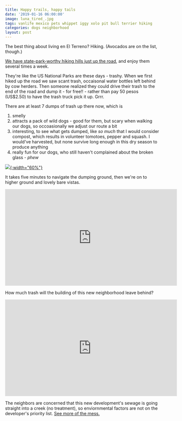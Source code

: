 ```yaml
---
title: Happy trails, happy tails
date: '2019-01-16 06:00:00'
image: luna_tired_.jpg
tags: vanlife mexico pets whippet iggy xolo pit bull terrier hiking
categories: dogs neighborhood
layout: post
---
```


The best thing about living en El Terreno? Hiking. (Avocados are on the list, though.)

[We have state-park-worthy hiking hills just up the road](https://reverdecer.annalisagross.com/2018/08/24/higher-ground/), and enjoy them several times a week.

They're like the US National Parks are these days - trashy. When we first hiked up the road we saw scant trash, occaisonal water bottles left behind by cow herders. Then someone realized they could drive their trash to the end of the road and dump it - for free!! - rather than pay 50 pesos (US$2.50) to have the trash truck pick it up. Grrr.

There are at least 7 dumps of trash up there now, which is
1. smelly
2. attracts a pack of wild dogs - good for them, but scary when walking our dogs, so occoasionally we adjust our route a bit
3. interesting, to see what gets dumped, like *so much* that I would consider compost, which results in volunteer tomotoes, pepper and squash. I would've harvested, but none survive long enough in this dry season to produce anything
4. really fun for our dogs, who still haven't complained about the broken glass - *phew*

[![](/images/max_bone_.jpg){:width="60%"}](/images/max_bone.jpg)

It takes five minutes to navigate the dumping ground, then we're on to higher ground and lovely bare vistas.

<iframe width="560" height="315" src="https://www.youtube-nocookie.com/embed/_NpD2lrRwis" frameborder="0" allow="accelerometer; autoplay; encrypted-media; gyroscope; picture-in-picture" allowfullscreen></iframe>

How much trash will the building of this new neighborhood leave behind?

<iframe width="560" height="315" src="https://www.youtube-nocookie.com/embed/d9zDRJ6eg88" frameborder="0" allow="accelerometer; autoplay; encrypted-media; gyroscope; picture-in-picture" allowfullscreen></iframe>

The neighbors are concerned that this new development's sewage is going straight into a creek (no treatment), so enviornmental factors are not on the developer's priority list. [See more of the mess.](http://reverdecer.annalisagross.com/2019/01/14/brick-city-by-drone/)